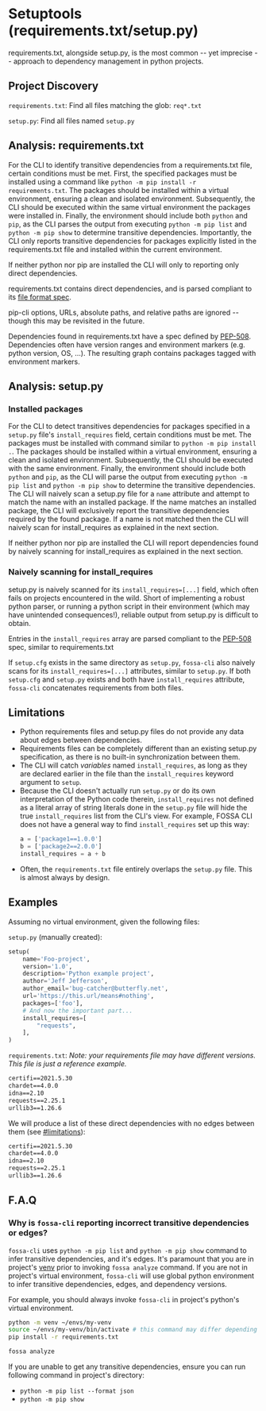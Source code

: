 # Setuptools (requirements.txt/setup.py)

requirements.txt, alongside setup.py, is the most common -- yet imprecise --
approach to dependency management in python projects.

## Project Discovery

`requirements.txt`: Find all files matching the glob: `req*.txt`

`setup.py`: Find all files named `setup.py`

## Analysis: requirements.txt

For the CLI to identify transitive dependencies from a requirements.txt file,
certain conditions must be met. First, the specified packages must be installed
using a command like `python -m pip install -r requirements.txt`. The packages
should be installed within a virtual environment, ensuring a clean and isolated
environment. Subsequently, the CLI should be executed within the same virtual
environment the packages were installed in. Finally, the environment should
include both `python` and `pip`, as the CLI parses the output from executing
`python -m pip list` and `python -m pip show` to determine transitive
dependencies. Importantly, the CLI only reports transitive dependencies for
packages explicitly listed in the requirements.txt file and installed within the
current environment.

If neither python nor pip are installed the CLI will only to reporting only direct
dependencies.

requirements.txt contains direct dependencies, and is parsed compliant to its
[file format spec][requirements-file-format].

pip-cli options, URLs, absolute paths, and relative paths are ignored -- though
this may be revisited in the future.

Dependencies found in requirements.txt have a spec defined by
[PEP-508][pep-508]. Dependencies often have version ranges and environment
markers (e.g. python version, OS, ...). The resulting graph contains packages
tagged with environment markers.

## Analysis: setup.py

### Installed packages

For the CLI to detect transitives dependencies for packages specified in a
`setup.py` file's `install_requires` field, certain conditions must be met. The
packages must be installed with command similar to `python -m pip install .`.
The packages should be installed within a virtual environment, ensuring a clean
and isolated environment. Subsequently, the CLI should be executed with the same
environment. Finally, the environment should include both `python` and `pip`, as
the CLI will parse the output from executing `python -m pip list` and `python -m
pip show` to determine the transitive dependencies. The CLI will naively scan a
setup.py file for a `name` attribute and attempt to match the name with an
installed package. If the name matches an installed package, the CLI will
exclusively report the transitive dependencies required by the found package. If
a name is not matched then the CLI will naively scan for install_requires as
explained in the next section.

If neither python nor pip are installed the CLI will report dependencies found
by naively scanning for install_requires as explained in the next section.

### Naively scanning for install_requires

setup.py is naively scanned for its `install_requires=[...]` field, which often
fails on projects encountered in the wild. Short of implementing a robust python
parser, or running a python script in their environment (which may have
unintended consequences!), reliable output from setup.py is difficult to obtain.

Entries in the `install_requires` array are parsed compliant to the
[PEP-508][pep-508] spec, similar to requirements.txt

If `setup.cfg` exists in the same directory as `setup.py`, `fossa-cli` also naively
scans for its `install_requires=[...]` attributes, similar to `setup.py`. If both `setup.cfg` and
`setup.py` exists and both have `install_requires` attribute, `fossa-cli` concatenates requirements
from both files.

[setup.cfg docs]: https://setuptools.pypa.io/en/latest/userguide/declarative_config.html
[requirements-file-format]: https://pip.pypa.io/en/stable/reference/requirements-file-format/
[pep-508]: https://www.python.org/dev/peps/pep-0508/

## Limitations

* Python requirements files and setup.py files do not provide any data about edges between dependencies.
* Requirements files can be completely different than an existing setup.py specification, as there is no built-in
synchronization between them.
* The CLI will catch *variables* named `install_requires`, as long as they are declared earlier in the file than the `install_requires` keyword argument to `setup`.
* Because the CLI doesn't actually run `setup.py` or do its own interpretation of the Python code therein, `install_requires` not defined as a literal array of string literals done in the `setup.py` file will hide the
true `install_requires` list from the CLI's view. For example, FOSSA CLI does not have a general way to find `install_requires` set up this way:
    ```python
    a = ['package1==1.0.0']
    b = ['package2==2.0.0']
    install_requires = a + b
    ```
* Often, the `requirements.txt` file entirely overlaps the `setup.py` file.  This is almost always by design.

## Examples

Assuming no virtual environment, given the following files:

`setup.py` (manually created):

```python
setup(
    name='Foo-project',
    version='1.0',
    description='Python example project',
    author='Jeff Jefferson',
    author_email='bug-catcher@butterfly.net',
    url='https://this.url/means#nothing',
    packages=['foo'],
    # And now the important part...
    install_requires=[
        "requests",
    ],
)
```

`requirements.txt`:
*Note: your requirements file may have different versions. This file is just a reference example.*

```txt
certifi==2021.5.30
chardet==4.0.0
idna==2.10
requests==2.25.1
urllib3==1.26.6
```

We will produce a list of these direct dependencies with no edges between them (see [#limitations](#limitations)):

```txt
certifi==2021.5.30
chardet==4.0.0
idna==2.10
requests==2.25.1
urllib3==1.26.6
```

## F.A.Q

### Why is `fossa-cli` reporting incorrect transitive dependencies or edges?

`fossa-cli` uses `python -m pip list` and `python -m pip show` command to infer
transitive dependencies, and it's edges. It's paramount that you are in
project's [venv](https://docs.python.org/3/tutorial/venv.html) prior to invoking
`fossa analyze` command. If you are not in project's virtual environment,
`fossa-cli` will use global python environment to infer transitive dependencies,
edges, and dependency versions.

For example, you should always invoke `fossa-cli` in project's python's virtual environment.
```bash
python -m venv ~/envs/my-venv
source ~/envs/my-venv/bin/activate # this command may differ depending on your python version!
pip install -r requirements.txt

fossa analyze
```

If you are unable to get any transitive dependencies, ensure you can run following command in project's directory:
- `python -m pip list --format json`
- `python -m pip show`
